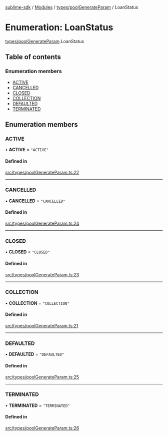 [sublime-sdk](../README.md) / [Modules](../modules.md) / [types/poolGenerateParam](../modules/types_poolGenerateParam.md) / LoanStatus

# Enumeration: LoanStatus

[types/poolGenerateParam](../modules/types_poolGenerateParam.md).LoanStatus

## Table of contents

### Enumeration members

- [ACTIVE](types_poolGenerateParam.LoanStatus.md#active)
- [CANCELLED](types_poolGenerateParam.LoanStatus.md#cancelled)
- [CLOSED](types_poolGenerateParam.LoanStatus.md#closed)
- [COLLECTION](types_poolGenerateParam.LoanStatus.md#collection)
- [DEFAULTED](types_poolGenerateParam.LoanStatus.md#defaulted)
- [TERMINATED](types_poolGenerateParam.LoanStatus.md#terminated)

## Enumeration members

### ACTIVE

• **ACTIVE** = `"ACTIVE"`

#### Defined in

[src/types/poolGenerateParam.ts:22](https://github.com/sublime-finance/sublime-sdk/blob/711fd4e/src/types/poolGenerateParam.ts#L22)

___

### CANCELLED

• **CANCELLED** = `"CANCELLED"`

#### Defined in

[src/types/poolGenerateParam.ts:24](https://github.com/sublime-finance/sublime-sdk/blob/711fd4e/src/types/poolGenerateParam.ts#L24)

___

### CLOSED

• **CLOSED** = `"CLOSED"`

#### Defined in

[src/types/poolGenerateParam.ts:23](https://github.com/sublime-finance/sublime-sdk/blob/711fd4e/src/types/poolGenerateParam.ts#L23)

___

### COLLECTION

• **COLLECTION** = `"COLLECTION"`

#### Defined in

[src/types/poolGenerateParam.ts:21](https://github.com/sublime-finance/sublime-sdk/blob/711fd4e/src/types/poolGenerateParam.ts#L21)

___

### DEFAULTED

• **DEFAULTED** = `"DEFAULTED"`

#### Defined in

[src/types/poolGenerateParam.ts:25](https://github.com/sublime-finance/sublime-sdk/blob/711fd4e/src/types/poolGenerateParam.ts#L25)

___

### TERMINATED

• **TERMINATED** = `"TERMINATED"`

#### Defined in

[src/types/poolGenerateParam.ts:26](https://github.com/sublime-finance/sublime-sdk/blob/711fd4e/src/types/poolGenerateParam.ts#L26)
